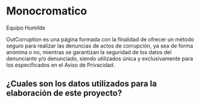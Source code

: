 # Monocromatico
Equipo Humilde

OutCorruption es una página formada con la finalidad de ofrecer un método seguro para realizar las denuncias de actos de corrupción, ya sea de forma anónima o no, mientras 
se garantizan la seguridad de los datos del denunciante y/o denunciado, siendo utilizados única y exclusivamente para los específicados en el Aviso de Privacidad. 

¿Cuales son los datos utilizados para la elaboración de este proyecto?  
  - 
